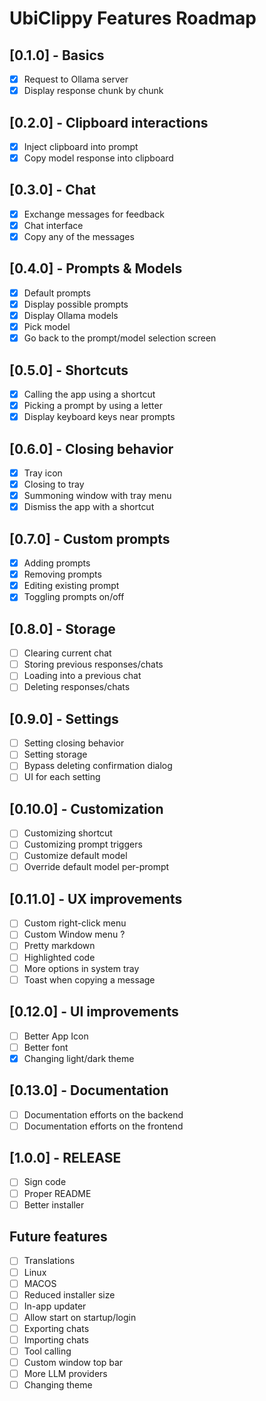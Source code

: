 # UbiClippy Features Roadmap

## [0.1.0] - Basics

- [x] Request to Ollama server
- [x] Display response chunk by chunk

## [0.2.0] - Clipboard interactions

- [x] Inject clipboard into prompt
- [x] Copy model response into clipboard

## [0.3.0] - Chat

- [x] Exchange messages for feedback
- [x] Chat interface
- [x] Copy any of the messages

## [0.4.0] - Prompts & Models

- [x] Default prompts
- [x] Display possible prompts
- [x] Display Ollama models
- [x] Pick model
- [x] Go back to the prompt/model selection screen

## [0.5.0] - Shortcuts

- [x] Calling the app using a shortcut
- [x] Picking a prompt by using a letter
- [x] Display keyboard keys near prompts

## [0.6.0] - Closing behavior

- [x] Tray icon
- [x] Closing to tray
- [x] Summoning window with tray menu
- [x] Dismiss the app with a shortcut

## [0.7.0] - Custom prompts

- [x] Adding prompts
- [x] Removing prompts
- [x] Editing existing prompt
- [x] Toggling prompts on/off

## [0.8.0] - Storage

- [ ] Clearing current chat
- [ ] Storing previous responses/chats
- [ ] Loading into a previous chat
- [ ] Deleting responses/chats

## [0.9.0] - Settings

- [ ] Setting closing behavior
- [ ] Setting storage
- [ ] Bypass deleting confirmation dialog
- [ ] UI for each setting

## [0.10.0] - Customization

- [ ] Customizing shortcut
- [ ] Customizing prompt triggers
- [ ] Customize default model
- [ ] Override default model per-prompt

## [0.11.0] - UX improvements

- [ ] Custom right-click menu
- [ ] Custom Window menu ?
- [ ] Pretty markdown
- [ ] Highlighted code
- [ ] More options in system tray
- [ ] Toast when copying a message

## [0.12.0] - UI improvements

- [ ] Better App Icon
- [ ] Better font
- [x] Changing light/dark theme

## [0.13.0] - Documentation

- [ ] Documentation efforts on the backend
- [ ] Documentation efforts on the frontend

## [1.0.0] - RELEASE

- [ ] Sign code
- [ ] Proper README
- [ ] Better installer

## Future features

- [ ] Translations
- [ ] Linux
- [ ] MACOS
- [ ] Reduced installer size
- [ ] In-app updater
- [ ] Allow start on startup/login
- [ ] Exporting chats
- [ ] Importing chats
- [ ] Tool calling
- [ ] Custom window top bar
- [ ] More LLM providers
- [ ] Changing theme
